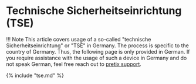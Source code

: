 # Technische Sicherheitseinrichtung (TSE)

!!! Note 
    This article covers usage of a so-called "technische Sicherheitseinrichtung" or "TSE" in Germany. 
    The process is specific to the country of Germany. 
    Thus, the following page is only provided in German. 
    If you require assistance with the usage of such a device in Germany and do not speak German, feel free reach out to [pretix support](mailto:support@pretix.eu). 

{% include "tse.md" %}
